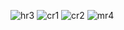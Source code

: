 ![hr3](https://user-images.githubusercontent.com/93577079/227306126-c5d0a61e-32e9-4963-8e4e-cc71194704ff.png)
![cr1](https://user-images.githubusercontent.com/93577079/227306152-4a4c8f3b-6064-4b0a-96b3-77f9cf86084b.png)
![cr2](https://user-images.githubusercontent.com/93577079/227306186-c72fbc67-6740-4ca0-902b-d9255df60091.png)
![mr4](https://user-images.githubusercontent.com/93577079/227306202-cc4163d6-f82d-47f5-86da-07819f6358c0.png)
